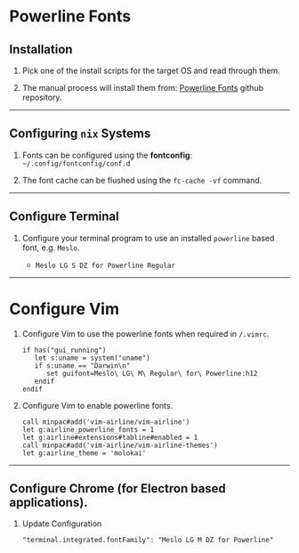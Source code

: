 # Powerline Fonts

## Installation

1. Pick one of the install scripts for the target OS and read through them.

2. The manual process will install them from: [Powerline Fonts](https://github.com/powerline/fonts) github repository.

---

## Configuring `nix` Systems

1. Fonts can be configured using the __fontconfig__: `~/.config/fontconfig/conf.d` 

2. The font cache can be flushed using the `fc-cache -vf` command.

---

## Configure Terminal

1. Configure your terminal program to use an installed `powerline` based font, e.g. `Meslo`.

    * `Meslo LG S DZ for Powerline Regular`

--- 

# Configure Vim

1. Configure Vim to use the powerline fonts when required  in `/.vimrc`.

    ```vim
    if has("gui_running")
       let s:uname = system("uname")
       if s:uname == "Darwin\n"
          set guifont=Meslo\ LG\ M\ Regular\ for\ Powerline:h12
       endif
    endif
    ```

2. Configure Vim to enable powerline fonts.

    ```vim
    call minpac#add('vim-airline/vim-airline')
    let g:airline_powerline_fonts = 1
    let g:airline#extensions#tabline#enabled = 1
    call minpac#add('vim-airline/vim-airline-themes')
    let g:airline_theme = 'molokai'
    ```

---

## Configure Chrome (for Electron based applications).

1. Update Configuration

    ```
    "terminal.integrated.fontFamily": "Meslo LG M DZ for Powerline"
    ```

